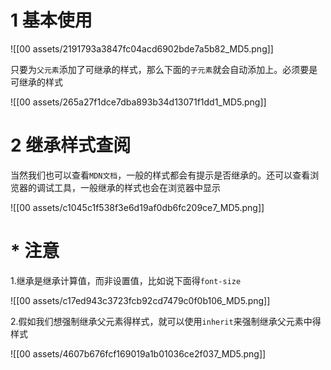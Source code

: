 # 1 基本使用

![[00 assets/2191793a3847fc04acd6902bde7a5b82_MD5.png]]

只要为`父元素`添加了可继承的样式，那么下面的`子元素`就会自动添加上。必须要是可继承的样式

![[00 assets/265a27f1dce7dba893b34d13071f1dd1_MD5.png]]

# 2 继承样式查阅

当然我们也可以查看`MDN文档`，一般的样式都会有提示是否继承的。还可以查看浏览器的调试工具，一般继承的样式也会在浏览器中显示

![[00 assets/c1045c1f538f3e6d19af0db6fc209ce7_MD5.png]]

# * 注意

1.继承是继承计算值，而非设置值，比如说下面得`font-size`

![[00 assets/c17ed943c3723fcb92cd7479c0f0b106_MD5.png]]

2.假如我们想强制继承父元素得样式，就可以使用`inherit`来强制继承父元素中得样式

![[00 assets/4607b676fcf169019a1b01036ce2f037_MD5.png]]
